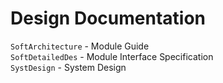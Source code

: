 # Design Documentation

`SoftArchitecture` - Module Guide  
`SoftDetailedDes` - Module Interface Specification  
`SystDesign` - System Design
